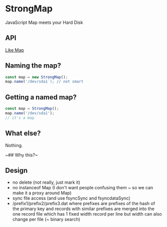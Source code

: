 # StrongMap

JavaScript Map meets your Hard Disk

## API

[Like Map](https://developer.mozilla.org/en-US/docs/Web/JavaScript/Reference/Global_Objects/Map)

## Naming the map?

```js
const map = new StrongMap();
map.name('/dev/sda1`); // not smart
```

## Getting a named map?

```js
const map = StrongMap();
map.name('/dev/sda1');
// it's a map
```

## What else?

Nothing. 

~## Why this?~

## Design

- no delete (not really, just mark it)
- no instanceof Map (I don't want people confusing them ~ so we can make it a proxy around Map)
- sync file access (and use fsyncSync and fsyncdataSync)
- /prefix1/prefix2/prefix3.dat where prefixes are prefixes of the hash of the primary key and records with similar prefixes are merged into the one record file which has 1 fixed width record per line but width can also change per file (~ binary search) 
